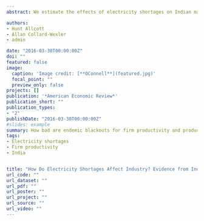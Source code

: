 ```yaml
---
abstract: We estimate the effects of electricity shortages on Indian manufacturers, instrumenting with supply shifts from hydroelectric power availability. We estimate that India’s average reported level of shortages reduces the average plant’s revenues and producer surplus by 5 to 10 percent, but average productivity losses are significantly smaller because most inputs can be stored during outages. Shortages distort the plant size distribution, as there are significant economies of scale in generator costs and shortages more severely affect plants without generators. Simulations show that offering interruptible retail electricity contracts could substantially reduce the impacts of shortages. <br> <a href="http://www.voxeu.org/article/electricity-shortages-and-industry-evidence-india">VoxEU</a> | <a href="http://www.ideasforindia.in/article.aspx?article_id=1716">I4I</a><br><a href="https://www.dropbox.com/s/i3rl0sc1h3vayn4/ACO_Replication.zip?dl=0">Replication files</a> | <a href="assets/ASI_state codes_1974-2010.csv">ASI state codes file</a>

authors:
- Hunt Allcott
- Allan Collard-Wexler
- admin

date: "2016-03-30T00:00:00Z"
doi: ""
featured: false
image:
  caption: 'Image credit: [**OConnell**](featured.jpg)'
  focal_point: ""
  preview_only: false
projects: []
publication: '*American Economic Review*'
publication_short: ""
publication_types:
- "2"
publishDate: "2016-03-30T00:00:00Z"
#slides: example
summary: How bad are endemic blackouts for firm productivity and production? 
tags:
- Electricity shortages
- Firm productivity
- India


title: "How Do Electricity Shortages Affect Industry? Evidence from India"
url_code: ""
url_dataset: ""
url_pdf: ""
url_poster: ""
url_project: ""
url_source: ""
url_video: ""
---
```


